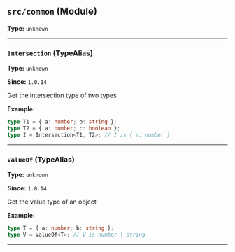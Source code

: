 ## `src/common` (Module)

**Type:** `unknown`

---

### `Intersection` (TypeAlias)

**Type:** `unknown`

**Since:** `1.0.14`

Get the intersection type of two types

**Example:**

```ts
type T1 = { a: number; b: string };
type T2 = { a: number; c: boolean };
type I = Intersection<T1, T2>; // I is { a: number }
```

---

### `ValueOf` (TypeAlias)

**Type:** `unknown`

**Since:** `1.0.14`

Get the value type of an object

**Example:**

```ts
type T = { a: number; b: string };
type V = ValueOf<T>; // V is number | string
```

---
